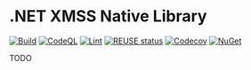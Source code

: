 <!--
SPDX-FileCopyrightText: 2024 Frans van Dorsselaer

SPDX-License-Identifier: MIT
-->

# .NET XMSS Native Library

[![Build](https://github.com/dorssel/dotnet-xmss-native/actions/workflows/build.yml/badge.svg?branch=main)](https://github.com/dorssel/dotnet-xmss-native/actions?query=workflow%3ABuild+branch%3Amain)
[![CodeQL](https://github.com/dorssel/dotnet-xmss-native/actions/workflows/codeql.yml/badge.svg?branch=main)](https://github.com/dorssel/dotnet-xmss-native/actions?query=workflow%3ACodeQL+branch%3Amain)
[![Lint](https://github.com/dorssel/dotnet-xmss-native/actions/workflows/lint.yml/badge.svg?branch=main)](https://github.com/dorssel/dotnet-xmss-native/actions?query=workflow%3ALint+branch%3Amain)
[![REUSE status](https://api.reuse.software/badge/github.com/dorssel/dotnet-xmss-native)](https://api.reuse.software/info/github.com/dorssel/dotnet-xmss-native)
[![Codecov](https://codecov.io/gh/dorssel/dotnet-xmss-native/branch/main/graph/badge.svg?token=L0QI0AZRJI)](https://codecov.io/gh/dorssel/dotnet-xmss-native)
[![NuGet](https://img.shields.io/nuget/v/Dorssel.Security.Cryptography.Xmss.Native?logo=nuget)](https://www.nuget.org/packages/Dorssel.Security.Cryptography.Xmss.Native)

TODO
